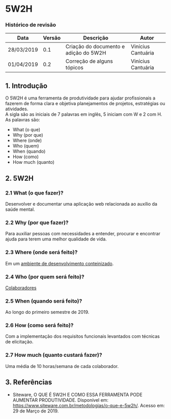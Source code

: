 # 5W2H
### Histórico de revisão
Data | Versão | Descrição | Autor |
--------- | ------ | ------------ | --------- |
28/03/2019 | 0.1 | Criação do documento e adição do 5W2H | Vinícius Cantuária |
01/04/2019 | 0.2 | Correção de alguns tópicos | Vinícius Cantuária |

## 1. Introdução
O 5W2H é uma ferramenta de produtividade para ajudar profissionais a fazerem de forma clara e objetiva planejamentos de projetos, estratégias ou atividades.  
A sigla são as iniciais de 7 palavras em inglês, 5 iniciam com W e 2 com H. As palavras são:

* What (o que) 
* Why (por que) 
* Where (onde)
* Who (quem)
* When (quando)
* How (como)
* How much (quanto)

## 2. 5W2H

### 2.1 What (o que fazer)?
Desenvolver e documentar uma aplicação web relacionada ao auxílio da saúde mental.  

### 2.2 Why (por que fazer)?
Para auxiliar pessoas com necessidades a entender, procurar e encontrar ajuda para terem uma melhor qualidade de vida. 

### 2.3 Where (onde será feito)?
Em um [ambiente de desenvolvimento conteinizado](../extras/ambiente.md).

### 2.4 Who (por quem será feito)?
[Colaboradores](../index.md)

### 2.5 When (quando será feito)?
Ao longo do primeiro semestre de 2019.

### 2.6 How (como será feito)?
Com a implementação dos requisitos funcionais levantados com técnicas de elicitação. 

### 2.7 How much (quanto custará fazer)?
Uma média de 10 horas/semana de cada colaborador.

## 3. Referências
* Siteware, O QUE É 5W2H E COMO ESSA FERRAMENTA PODE AUMENTAR PRODUTIVIDADE. Disponível em: <https://www.siteware.com.br/metodologias/o-que-e-5w2h/>. Acesso em: 29 de Março de 2019.

